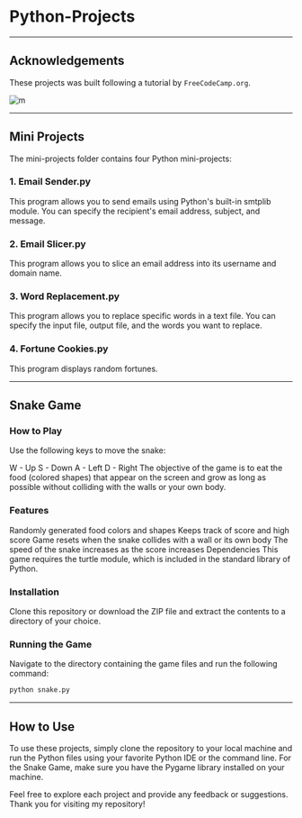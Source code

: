 # Python-Projects
*************

## Acknowledgements
These projects was built following a tutorial by `FreeCodeCamp.org`.

![m](https://user-images.githubusercontent.com/101124995/226924957-24d433c7-907c-46d7-851c-00546a6b17e7.jpg)


*************
## Mini Projects
The mini-projects folder contains four Python mini-projects:

### 1. Email Sender.py
This program allows you to send emails using Python's built-in smtplib module. You can specify the recipient's email address, subject, and message.

### 2. Email Slicer.py
This program allows you to slice an email address into its username and domain name.

### 3. Word Replacement.py
This program allows you to replace specific words in a text file. You can specify the input file, output file, and the words you want to replace.

### 4. Fortune Cookies.py
This program displays random fortunes.

*************
## Snake Game

### How to Play
Use the following keys to move the snake:

W - Up
S - Down
A - Left
D - Right
The objective of the game is to eat the food (colored shapes) that appear on the screen and grow as long as possible without colliding with the walls or your own body.

### Features
Randomly generated food colors and shapes
Keeps track of score and high score
Game resets when the snake collides with a wall or its own body
The speed of the snake increases as the score increases
Dependencies
This game requires the turtle module, which is included in the standard library of Python.

### Installation
Clone this repository or download the ZIP file and extract the contents to a directory of your choice.

### Running the Game
Navigate to the directory containing the game files and run the following command:
```python
python snake.py
```
*************
## How to Use
To use these projects, simply clone the repository to your local machine and run the Python files using your favorite Python IDE or the command line. For the Snake Game, make sure you have the Pygame library installed on your machine.

Feel free to explore each project and provide any feedback or suggestions. Thank you for visiting my repository!

